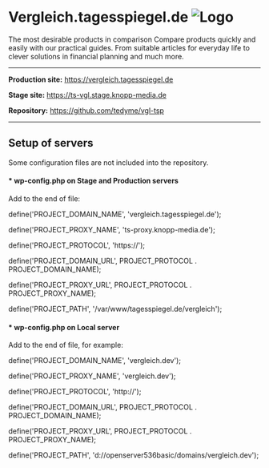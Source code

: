 Vergleich.tagesspiegel.de ![Logo](https://vergleich.tagesspiegel.de/tagesspiegel-logo.png)
=========

The most desirable products in comparison
Compare products quickly and easily with our practical guides. From suitable articles for everyday life to clever solutions in financial planning and much more.

--------------------

**Production site:** https://vergleich.tagesspiegel.de

**Stage site:** https://ts-vgl.stage.knopp-media.de

**Repository:** https://github.com/tedyme/vgl-tsp

--------------------


Setup of servers
---------
Some configuration files are not included into the repository.

#### * wp-config.php on Stage and Production servers

Add to the end of file:

define('PROJECT_DOMAIN_NAME', 'vergleich.tagesspiegel.de');

define('PROJECT_PROXY_NAME', 'ts-proxy.knopp-media.de');

define('PROJECT_PROTOCOL', 'https://');

define('PROJECT_DOMAIN_URL', PROJECT_PROTOCOL . PROJECT_DOMAIN_NAME);

define('PROJECT_PROXY_URL', PROJECT_PROTOCOL . PROJECT_PROXY_NAME);

define('PROJECT_PATH', '/var/www/tagesspiegel.de/vergleich');


#### * wp-config.php on Local server

Add to the end of file, for example:

define('PROJECT_DOMAIN_NAME', 'vergleich.dev');

define('PROJECT_PROXY_NAME', 'vergleich.dev');

define('PROJECT_PROTOCOL', 'http://');

define('PROJECT_DOMAIN_URL', PROJECT_PROTOCOL . PROJECT_DOMAIN_NAME);

define('PROJECT_PROXY_URL', PROJECT_PROTOCOL . PROJECT_PROXY_NAME);

define('PROJECT_PATH', 'd://openserver536basic/domains/vergleich.dev');
